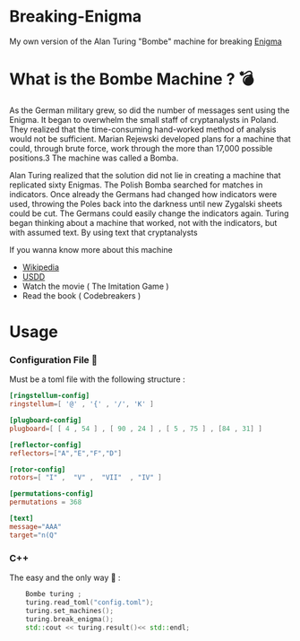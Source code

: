 # Breaking-Enigma
My own version of the Alan Turing "Bombe" machine for breaking [Enigma](https://github.com/MoskitoSantana/Inside-Enigma)

# What is the Bombe Machine ? 💣
As the German military grew, so did the number of messages sent using the Enigma. It began to overwhelm the small staff of cryptanalysts in Poland. They realized that the time-consuming hand-worked method of analysis would not be sufficient. Marian Rejewski developed plans for a machine that could, through brute force, work through the more than 17,000 possible positions.3 The machine was called a Bomba.

Alan Turing realized that the solution did not lie in creating a machine that replicated sixty Enigmas. The Polish Bomba searched for matches in indicators. Once already the Germans had changed how indicators were used, throwing the Poles back into the darkness until new Zygalski sheets could be cut. The Germans could easily change the indicators again. Turing began thinking about a machine that worked, not with the indicators, but with assumed text. By using text that cryptanalysts

If you wanna know more about this machine 
+ [Wikipedia]()
+ [USDD](https://media.defense.gov/2022/Sep/29/2003087366/-1/-1/0/SOLVING%20THE%20ENIGMA%20-%20HISTORY%20OF%20THE%20CRYPTANALYTIC%20BOMBE.PDF)
+ Watch the movie ( The Imitation Game )
+ Read the book ( Codebreakers )

# Usage 

### Configuration File 🧰
Must be a toml file with the following structure :
```toml
[ringstellum-config]
ringstellum=[ '@' , '{' , '/', 'K' ]

[plugboard-config]
plugboard=[ [ 4 , 54 ] , [ 90 , 24 ] , [ 5 , 75 ] , [84 , 31] ]

[reflector-config]
reflectors=["A","E","F","D"]

[rotor-config]
rotors=[ "I" ,  "V" ,  "VII"  , "IV" ]

[permutations-config]
permutations = 368

[text]
message="AAA"
target="n(Q"
```

### C++
The easy and the only way 🌚 :
```cc
    Bombe turing ;
    turing.read_toml("config.toml");
    turing.set_machines();
    turing.break_enigma();
    std::cout << turing.result()<< std::endl;
```
